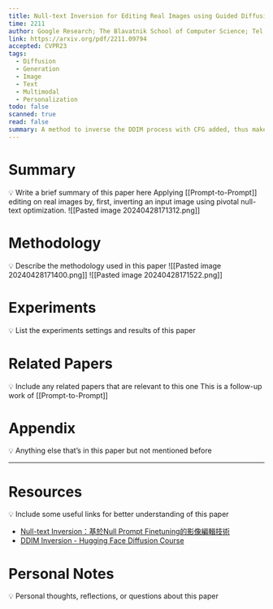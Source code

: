 ```yaml
---
title: Null-text Inversion for Editing Real Images using Guided Diffusion Models
time: 2211
author: Google Research; The Blavatnik School of Computer Science; Tel Aviv University
link: https://arxiv.org/pdf/2211.09794
accepted: CVPR23
tags:
  - Diffusion
  - Generation
  - Image
  - Text
  - Multimodal
  - Personalization
todo: false
scanned: true
read: false
summary: A method to inverse the DDIM process with CFG added, thus makes image editting possible and with good fidelity.
---
```

# Summary
💡 Write a brief summary of this paper here
Applying [[Prompt-to-Prompt]] editing on real images by, first, inverting an input image using pivotal null-text optimization.
![[Pasted image 20240428171312.png]]
# Methodology
💡 Describe the methodology used in this paper
![[Pasted image 20240428171400.png]]
![[Pasted image 20240428171522.png]]
# Experiments
💡 List the experiments settings and results of this paper

# Related Papers
💡 Include any related papers that are relevant to this one
This is a follow-up work of [[Prompt-to-Prompt]]

# Appendix
💡 Anything else that’s in this paper but not mentioned before

---
# Resources
💡 Include some useful links for better understanding of this paper
- [Null-text Inversion：基於Null Prompt Finetuning的影像編輯技術](https://zhuanlan.zhihu.com/p/622327208)
- [DDIM Inversion - Hugging Face Diffusion Course](https://huggingface.co/learn/diffusion-course/unit4/2)
# Personal Notes
💡 Personal thoughts, reflections, or questions about this paper